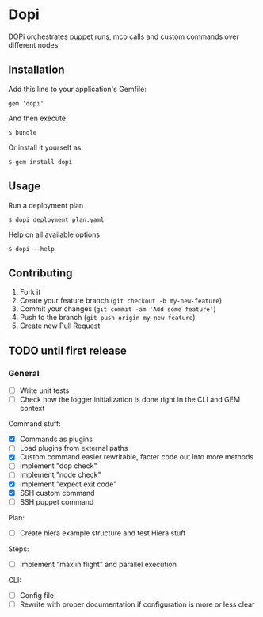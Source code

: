 # Dopi

DOPi orchestrates puppet runs, mco calls and custom commands over different nodes

## Installation

Add this line to your application's Gemfile:

    gem 'dopi'

And then execute:

    $ bundle

Or install it yourself as:

    $ gem install dopi

## Usage

Run a deployment plan

    $ dopi deployment_plan.yaml

Help on all available options

    $ dopi --help

## Contributing

1. Fork it
2. Create your feature branch (`git checkout -b my-new-feature`)
3. Commit your changes (`git commit -am 'Add some feature'`)
4. Push to the branch (`git push origin my-new-feature`)
5. Create new Pull Request

## TODO until first release

### General
- [ ] Write unit tests
- [ ] Check how the logger initialization is done right in the CLI and GEM context

Command stuff:
- [x] Commands as plugins
- [ ] Load plugins from external paths
- [x] Custom command easier rewritable, facter code out into more methods
- [ ] implement "dop check"
- [ ] implement "node check"
- [x] implement "expect exit code"
- [x] SSH custom command
- [ ] SSH puppet command

Plan:
- [ ] Create hiera example structure and test Hiera stuff

Steps:
- [ ] Implement "max in flight" and parallel execution

CLI:
- [ ] Config file
- [ ] Rewrite with proper documentation if configuration is more or less clear
